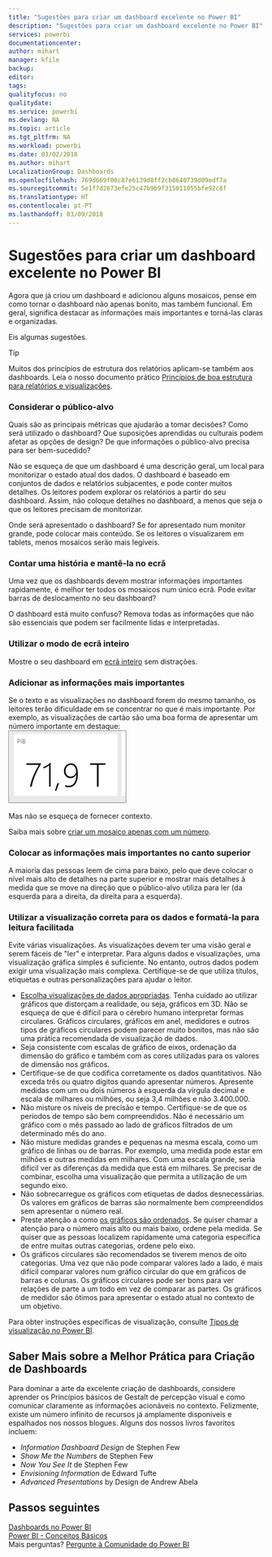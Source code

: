```yaml
---
title: "Sugestões para criar um dashboard excelente no Power BI"
description: "Sugestões para criar um dashboard excelente no Power BI"
services: powerbi
documentationcenter: 
author: mihart
manager: kfile
backup: 
editor: 
tags: 
qualityfocus: no
qualitydate: 
ms.service: powerbi
ms.devlang: NA
ms.topic: article
ms.tgt_pltfrm: NA
ms.workload: powerbi
ms.date: 03/02/2018
ms.author: mihart
LocalizationGroup: Dashboards
ms.openlocfilehash: 769d669f00c87e6139d8ff2cb8640739d09edf7a
ms.sourcegitcommit: 5e1f7d2673efe25c47b9b9f315011055bfe92c8f
ms.translationtype: HT
ms.contentlocale: pt-PT
ms.lasthandoff: 03/09/2018
---
```

# <a name="tips-for-designing-a-great-power-bi-dashboard"></a>Sugestões para criar um dashboard excelente no Power BI
Agora que já criou um dashboard e adicionou alguns mosaicos, pense em como tornar o dashboard não apenas bonito, mas também funcional. Em geral, significa destacar as informações mais importantes e torná-las claras e organizadas.

Eis algumas sugestões.

> [!TIP]
> Muitos dos princípios de estrutura dos relatórios aplicam-se também aos dashboards.  Leia o nosso documento prático [Princípios de boa estrutura para relatórios e visualizações](power-bi-visualization-best-practices.md).
> 
> 

### <a name="consider-your-audience"></a>Considerar o público-alvo
Quais são as principais métricas que ajudarão a tomar decisões? Como será utilizado o dashboard? Que suposições aprendidas ou culturais podem afetar as opções de design? De que informações o público-alvo precisa para ser bem-sucedido?

Não se esqueça de que um dashboard é uma descrição geral, um local para monitorizar o estado atual dos dados. O dashboard é baseado em conjuntos de dados e relatórios subjacentes, e pode conter muitos detalhes. Os leitores podem explorar os relatórios a partir do seu dashboard. Assim, não coloque detalhes no dashboard, a menos que seja o que os leitores precisam de monitorizar.

Onde será apresentado o dashboard? Se for apresentado num monitor grande, pode colocar mais conteúdo. Se os leitores o visualizarem em tablets, menos mosaicos serão mais legíveis.

### <a name="tell-a-story-and-keep-it-to-one-screen"></a>Contar uma história e mantê-la no ecrã
Uma vez que os dashboards devem mostrar informações importantes rapidamente, é melhor ter todos os mosaicos num único ecrã. Pode evitar barras de deslocamento no seu dashboard?

O dashboard está muito confuso?  Remova todas as informações que não são essenciais que podem ser facilmente lidas e interpretadas.

### <a name="make-use-of-full-screen-mode"></a>Utilizar o modo de ecrã inteiro
Mostre o seu dashboard em [ecrã inteiro](service-fullscreen-mode.md) sem distrações.

### <a name="make-the-most-important-information-biggest"></a>Adicionar as informações mais importantes
Se o texto e as visualizações no dashboard forem do mesmo tamanho, os leitores terão dificuldade em se concentrar no que é mais importante. Por exemplo, as visualizações de cartão são uma boa forma de apresentar um número importante em destaque:  
![Visualização de cartão](media/service-dashboards-design-tips/pbi_card.png)

Mas não se esqueça de fornecer contexto.  

Saiba mais sobre [criar um mosaico apenas com um número](power-bi-visualization-card.md).

### <a name="put-the-most-important-information-in-the-upper-corner"></a>Colocar as informações mais importantes no canto superior
A maioria das pessoas leem de cima para baixo, pelo que deve colocar o nível mais alto de detalhes na parte superior e mostrar mais detalhes à medida que se move na direção que o público-alvo utiliza para ler (da esquerda para a direita, da direita para a esquerda).

### <a name="use-the-right-visualization-for-the-data-and-format-it-for-easy-reading"></a>Utilizar a visualização correta para os dados e formatá-la para leitura facilitada
Evite várias visualizações.  As visualizações devem ter uma visão geral e serem fáceis de "ler" e interpretar.  Para alguns dados e visualizações, uma visualização gráfica simples é suficiente. No entanto, outros dados podem exigir uma visualização mais complexa. Certifique-se de que utiliza títulos, etiquetas e outras personalizações para ajudar o leitor.  

* [Escolha visualizações de dados apropriadas](http://blogs.msdn.com/b/microsoft_business_intelligence1/archive/2012/10/08/best-practices-in-data-visualization.aspx). Tenha cuidado ao utilizar gráficos que distorçam a realidade, ou seja, gráficos em 3D. Não se esqueça de que é difícil para o cérebro humano interpretar formas circulares. Gráficos circulares, gráficos em anel, medidores e outros tipos de gráficos circulares podem parecer muito bonitos, mas não são uma prática recomendada de visualização de dados.
* Seja consistente com escalas de gráfico de eixos, ordenação da dimensão do gráfico e também com as cores utilizadas para os valores de dimensão nos gráficos.
* Certifique-se de que codifica corretamente os dados quantitativos. Não exceda três ou quatro dígitos quando apresentar números. Apresente medidas com um ou dois números à esquerda da vírgula decimal e escala de milhares ou milhões, ou seja 3,4 milhões e não 3.400.000.
* Não misture os níveis de precisão e tempo. Certifique-se de que os períodos de tempo são bem compreendidos.  Não é necessário um gráfico com o mês passado ao lado de gráficos filtrados de um determinado mês do ano.
* Não misture medidas grandes e pequenas na mesma escala, como um gráfico de linhas ou de barras.  Por exemplo, uma medida pode estar em milhões e outras medidas em milhares.  Com uma escala grande, seria difícil ver as diferenças da medida que está em milhares.  Se precisar de combinar, escolha uma visualização que permita a utilização de um segundo eixo.
* Não sobrecarregue os gráficos com etiquetas de dados desnecessárias. Os valores em gráficos de barras são normalmente bem compreendidos sem apresentar o número real.
* Preste atenção a como [os gráficos são ordenados](power-bi-report-change-sort.md).  Se quiser chamar a atenção para o número mais alto ou mais baixo, ordene pela medida.  Se quiser que as pessoas localizem rapidamente uma categoria específica de entre muitas outras categorias, ordene pelo eixo.  
* Os gráficos circulares são recomendados se tiverem menos de oito categorias. Uma vez que não pode comparar valores lado a lado, é mais difícil comparar valores num gráfico circular do que em gráficos de barras e colunas. Os gráficos circulares pode ser bons para ver relações de parte a um todo em vez de comparar as partes. Os gráficos de medidor são ótimos para apresentar o estado atual no contexto de um objetivo.

Para obter instruções específicas de visualização, consulte [Tipos de visualização no Power BI](power-bi-visualization-types-for-reports-and-q-and-a.md).  

## <a name="learning-more-about-best-practice-dashboard-design"></a>Saber Mais sobre a Melhor Prática para Criação de Dashboards
Para dominar a arte da excelente criação de dashboards, considere aprender os Princípios básicos de Gestalt de percepção visual e como comunicar claramente as informações acionáveis no contexto. Felizmente, existe um número infinito de recursos já amplamente disponíveis e espalhados nos nossos blogues. Alguns dos nossos livros favoritos incluem:

* *Information Dashboard Design* de Stephen Few  
* *Show Me the Numbers* de Stephen Few  
* *Now You See It* de Stephen Few  
* *Envisioning Information* de Edward Tufte  
* *Advanced Presentations* by Design de Andrew Abela   

## <a name="next-steps"></a>Passos seguintes
[Dashboards no Power BI](service-dashboards.md)  
[Power BI - Conceitos Básicos](service-basic-concepts.md)  
Mais perguntas? [Pergunte à Comunidade do Power BI](http://community.powerbi.com/)

